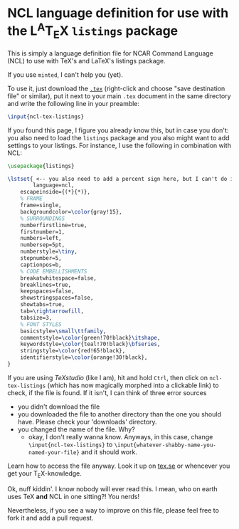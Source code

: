# NCL language definition for use with the L<sup>A</sup>T<sub>E</sub>X `listings` package
This is simply a language definition file for NCAR Command Language (NCL) to use with TeX's and LaTeX's listings package.

If you use `minted`, I can't help you (yet).

To use it, just download the [`.tex`](https://github.com/thymaro/ncl-tex-listings/blob/master/ncl-tex-listings.tex) (right-click and choose "save destination file" or similar), put it next to your main `.tex` document in the same directory and write the following line in your preamble:

```tex
\input{ncl-tex-listings}
```    
If you found this page, I figure you already know this, but in case you don't: you also need to load the `listings` package and you also might want to add settings to your listings. For instance, I use the following in combination with NCL:

```tex
\usepackage{listings}

\lstset{ <-- you also need to add a percent sign here, but I can't do it, since it breaks github pages compilation for some reason.
        language=ncl,
	escapeinside={(*}{*)},
	% FRAME
	frame=single,
	backgroundcolor=\color{gray!15},
	% SURROUNDINGS
	numberfirstline=true,
	firstnumber=1,
	numbers=left,
	numbersep=5pt,
	numberstyle=\tiny,
	stepnumber=5,
	captionpos=b,
	% CODE EMBELLISHMENTS
	breakatwhitespace=false,
	breaklines=true,
	keepspaces=false,
	showstringspaces=false,
	showtabs=true,
	tab=\rightarrowfill,
	tabsize=3,
	% FONT STYLES
	basicstyle=\small\ttfamily,
	commentstyle=\color{green!70!black}\itshape,
	keywordstyle=\color{teal!70!black}\bfseries,
	stringstyle=\color{red!65!black},
	identifierstyle=\color{orange!30!black},
}
```


If you are using _TeXstudio_ (like I am), hit and hold `Ctrl`, then click on `ncl-tex-listings` (which has now magically morphed into a clickable link) to check, if the file is found. If it isn't, I can think of three error sources
+ you didn't download the file
+ you downloaded the file to another directory than the one you should have. Please check your 'downloads' directory.
+ you changed the name of the file. Why?
  + okay, I don't really wanna know. Anyways, in this case, change `\input{ncl-tex-listings}` to `\input{whatever-shabby-name-you-named-your-file}` and it should work.

Learn how to access the file anyway. Look it up on [tex.se](tex.stackexchange.com) or whencever you get your T<sub>E</sub>X-knowledge.

Ok, nuff kiddin'. I know nobody will ever read this. I mean, who on earth uses TeX **and** NCL in one sitting?! You nerds!

Nevertheless, if you see a way to improve on this file, please feel free to fork it and add a pull request.
